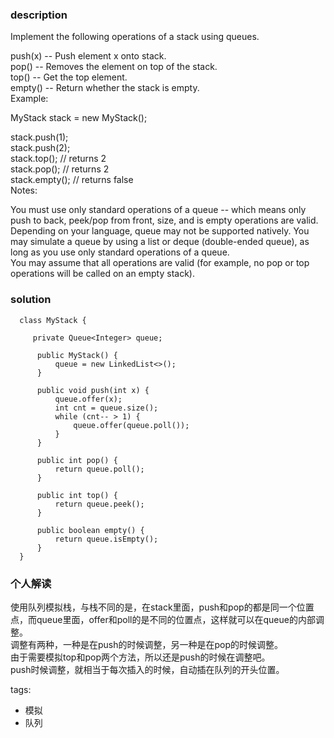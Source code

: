 ### description    
  Implement the following operations of a stack using queues.  
    
  push(x) -- Push element x onto stack.  
  pop() -- Removes the element on top of the stack.  
  top() -- Get the top element.  
  empty() -- Return whether the stack is empty.  
  Example:  
    
  MyStack stack = new MyStack();  
    
  stack.push(1);  
  stack.push(2);    
  stack.top();   // returns 2  
  stack.pop();   // returns 2  
  stack.empty(); // returns false  
  Notes:  
    
  You must use only standard operations of a queue -- which means only push to back, peek/pop from front, size, and is empty operations are valid.  
  Depending on your language, queue may not be supported natively. You may simulate a queue by using a list or deque (double-ended queue), as long as you use only standard operations of a queue.  
  You may assume that all operations are valid (for example, no pop or top operations will be called on an empty stack).  
### solution    
```    
  class MyStack {  
    
     private Queue<Integer> queue;  
    
      public MyStack() {  
          queue = new LinkedList<>();  
      }  
    
      public void push(int x) {  
          queue.offer(x);  
          int cnt = queue.size();  
          while (cnt-- > 1) {  
              queue.offer(queue.poll());  
          }  
      }  
    
      public int pop() {  
          return queue.poll();  
      }  
    
      public int top() {  
          return queue.peek();  
      }  
    
      public boolean empty() {  
          return queue.isEmpty();  
      }  
  }  
```    
    
### 个人解读    
  使用队列模拟栈，与栈不同的是，在stack里面，push和pop的都是同一个位置点，而queue里面，offer和poll的是不同的位置点，这样就可以在queue的内部调整。  
  调整有两种，一种是在push的时候调整，另一种是在pop的时候调整。  
  由于需要模拟top和pop两个方法，所以还是push的时候在调整吧。  
  push时候调整，就相当于每次插入的时候，自动插在队列的开头位置。  
    
    
tags:    
  -  模拟  
  -  队列  
